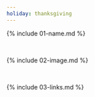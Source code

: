 ```yaml
---
holiday: thanksgiving
---
```


{% include 01-name.md %}

<br>

{% include 02-image.md %}

<br>

{% include 03-links.md %}

